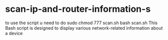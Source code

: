 # scan-ip-and-router-information-s
to use the script u need to do sudo chmod 777 scan.sh 
bash scan.sh
This Bash script is designed to display various network-related information about a device
